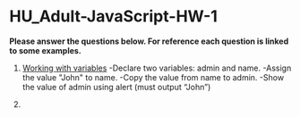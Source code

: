 # HU_Adult-JavaScript-HW-1
**__Please answer the questions below. For reference each question is linked to some examples.__**

1. [Working with variables](https://github.com/Jay4stem/HU_Adult-JavaScript-Examples/blob/master/Examples1.md#working-with-variables)
    -Declare two variables: admin and name.
    -Assign the value "John" to name.
    -Copy the value from name to admin.
    -Show the value of admin using alert (must output “John”)

2. 

